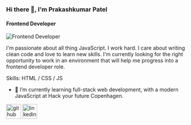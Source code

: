 ### Hi there 👋, I'm Prakashkumar Patel
#### Frontend Developer
![Frontend Developer](https://i.imgur.com/PdtsXIh.png)

I'm passionate about all thing JavaScript. I work hard. I care about writing clean code and love to learn new skills. I'm currently looking for the right opportunity to work in an environment that will help me progress into a frontend developer role.

Skills: HTML / CSS / JS 

- 🌱 I’m currently learning full-stack web development, with a modern JavaScript at Hack your future Copenhagen. 


[<img src='https://cdn.jsdelivr.net/npm/simple-icons@3.0.1/icons/github.svg' alt='github' height='40'>](https://github.com/patelprakash0508)  [<img src='https://cdn.jsdelivr.net/npm/simple-icons@3.0.1/icons/linkedin.svg' alt='linkedin' height='40'>](https://www.linkedin.com/in/https://www.linkedin.com/in/patel-prakashkumar-72135360//)  

